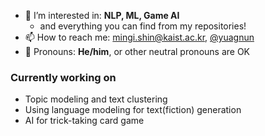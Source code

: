 - 🔭 I’m interested in: **NLP, ML, Game AI**
  - and everything you can find from my repositories!
- 📫 How to reach me: [mingi.shin@kaist.ac.kr](mailto:mingi.shin@kaist.ac.kr), [@yuagnun](https://twitter.com/yuagnun)
- 📢 Pronouns: **He/him**, or other neutral pronouns are OK

### Currently working on
- Topic modeling and text clustering
- Using language modeling for text(fiction) generation
- AI for trick-taking card game

<!--
**Sidus-smg/Sidus-smg** is a ✨ _special_ ✨ repository because its `README.md` (this file) appears on your GitHub profile.

Here are some ideas to get you started:

- 🔭 I’m currently working on ...
- 🌱 I’m currently learning ...
- 👯 I’m looking to collaborate on ...
- 🤔 I’m looking for help with ...
- 💬 Ask me about ...
- 📫 How to reach me: ...
- 😄 Pronouns: ...
- ⚡ Fun fact: ...
-->
